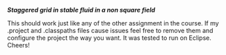 ***Staggered grid in stable fluid in a non square field***

This should work just like any of the other assignment in the course.
If my .project and .classpaths files cause issues feel free to remove them and configure the project the way you want.
It was tested to run on Eclipse.
Cheers!

